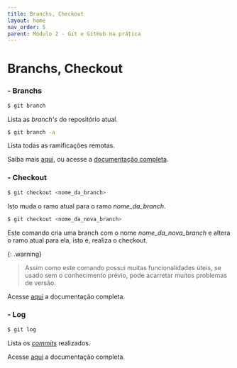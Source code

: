 ```yaml
---
title: Branchs, Checkout
layout: home
nav_order: 5
parent: Módulo 2 - Git e GitHub na prática
---
```


<h1>Branchs, Checkout</h1>

<h3 id = "branchs">- Branchs</h3>

``` bash
$ git branch
```
<p align = "justify">
Lista as <i>branch's</i> do repositório atual.
</p>

``` bash
$ git branch -a
```
<p align = "justify">
Lista todas as ramificações remotas.


Saiba mais <a href = "https://www.atlassian.com/br/git/tutorials/using-branches#:~:text=O%20comando%20git%20branch%20permite,git%20checkout%20e%20git%20merge%20.">aqui</a>, ou acesse a <a href = "https://git-scm.com/docs/git-branch">documentação completa</a>.
</p>


<h3 id = "checkout">- Checkout</h3>

``` bash
$ git checkout <nome_da_branch>
```
<p>
Isto muda o ramo atual para o ramo <i>nome_da_branch</i>.<br>
</p>

``` bash
$ git checkout <nome_da_nova_branch>
```
<p>
Este comando cria uma branch com o nome <i>nome_da_nova_branch</i> e altera o ramo atual para ela, isto é, realiza o checkout.
</p>

{: .warning}
>Assim como este comando possui muitas funcionalidades úteis, se usado sem o conhecimento prévio, pode acarretar muitos problemas de versão.

<p>
Acesse <a href = "https://git-scm.com/docs/git-checkout/pt_BR">aqui</a> a documentação completa.
</p>

<h3 id = "log">- Log</h3>

```bash
$ git log
```
<p>
Lista os <a href = "https://wmpjrufg.github.io/GIT0001/002-2.html#commit"><i>commits</i></a> realizados.
</p>

<p>
Acesse <a href = "https://git-scm.com/docs/git-log/pt_BR">aqui</a> a documentação completa.
</p>
